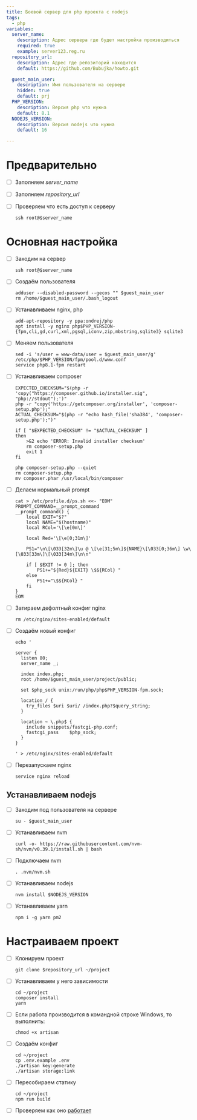 ```yaml
---
title: Боевой сервер для php проекта с nodejs
tags:
  - php
variables:
  server_name:
    description: Адрес сервера где будет настройка производиться
    required: true
    example: server123.reg.ru
  repository_url:
    description: Адрес где репозиторий находится
    default: https://github.com/Bubujka/howto.git

  guest_main_user:
    description: Имя пользователя на сервере
    hidden: true
    default: prj
  PHP_VERSION:
    description: Версия php что нужна
    default: 8.1
  NODEJS_VERSION:
    description: Версия nodejs что нужна
    default: 16

---
```


# Предварительно
- [ ] Заполняем <var>server_name</var>
- [ ] Заполняем <var>repository_url</var>
- [ ] Проверяем что есть доступ к серверу

  ```
  ssh root@$server_name
  ```

# Основная настройка

- [ ] Заходим на сервер

  ```
  ssh root@$server_name
  ```

- [ ] Создаём пользователя

  ```
  adduser --disabled-password --gecos "" $guest_main_user
  rm /home/$guest_main_user/.bash_logout
  ```

- [ ] Устанавливаем nginx, php

  ```
  add-apt-repository -y ppa:ondrej/php
  apt install -y nginx php$PHP_VERSION-{fpm,cli,gd,curl,xml,pgsql,iconv,zip,mbstring,sqlite3} sqlite3
  ```

- [ ] Меняем пользователя

  ```
  sed -i 's/user = www-data/user = $guest_main_user/g' /etc/php/$PHP_VERSION/fpm/pool.d/www.conf
  service php8.1-fpm restart
  ```

- [ ] Устанавливаем composer

  ```
  EXPECTED_CHECKSUM="$(php -r 'copy("https://composer.github.io/installer.sig", "php://stdout");')"
  php -r "copy('https://getcomposer.org/installer', 'composer-setup.php');"
  ACTUAL_CHECKSUM="$(php -r "echo hash_file('sha384', 'composer-setup.php');")"

  if [ "$EXPECTED_CHECKSUM" != "$ACTUAL_CHECKSUM" ]
  then
      >&2 echo 'ERROR: Invalid installer checksum'
      rm composer-setup.php
      exit 1
  fi

  php composer-setup.php --quiet
  rm composer-setup.php
  mv composer.phar /usr/local/bin/composer
  ```

- [ ] Делаем нормальный prompt

  ```
  cat > /etc/profile.d/ps.sh <<- "EOM"
  PROMPT_COMMAND=__prompt_command
  __prompt_command() {
      local EXIT="$?"
      local NAME="$(hostname)"
      local RCol='\[\e[0m\]'

      local Red='\[\e[0;31m\]'

      PS1="\n\[\033[32m\]\u @ \[\e[31;5m\]${NAME}\[\033[0;36m\] \w\[\033[33m\]\[\033[34m\]\n\n"

      if [ $EXIT != 0 ]; then
          PS1+="${Red}${EXIT} \$${RCol} "
      else
          PS1+="\$${RCol} "
      fi
  }
  EOM
  ```

- [ ] Затираем дефолтный конфиг nginx

  ```
  rm /etc/nginx/sites-enabled/default
  ```

- [ ] Создаём новый конфиг

  ```
  echo '

  server {
    listen 80;
    server_name _;

    index index.php;
    root /home/$guest_main_user/project/public;

    set $php_sock unix:/run/php/php$PHP_VERSION-fpm.sock;

    location / {
      try_files $uri $uri/ /index.php?$query_string;
    }

    location ~ \.php$ {
      include snippets/fastcgi-php.conf;
      fastcgi_pass    $php_sock;
    }
  }

  ' > /etc/nginx/sites-enabled/default
  ```

- [ ] Перезапускаем nginx

  ```
  service nginx reload
  ```


## Устанавливаем nodejs

- [ ] Заходим под пользователя на сервере

  ```
  su - $guest_main_user
  ```

- [ ] Устанавливаем nvm

  ```
  curl -o- https://raw.githubusercontent.com/nvm-sh/nvm/v0.39.1/install.sh | bash
  ```

- [ ] Подключаем nvm

  ```
  . .nvm/nvm.sh
  ```

- [ ] Устанавливаем nodejs

  ```
  nvm install $NODEJS_VERSION
  ```

- [ ] Устанавливаем yarn

  ```
  npm i -g yarn pm2
  ```

# Настраиваем проект

- [ ] Клонируем проект

  ```
  git clone $repository_url ~/project
  ```

- [ ] Устанавливаем у него зависимости

  ```
  cd ~/project
  composer install
  yarn
  ```

- [ ] Если работа производится в командной строке Windows, то выполнить:

  ```
  chmod +x artisan
  ```

- [ ] Создаём конфиг

  ```
  cd ~/project
  cp .env.example .env
  ./artisan key:generate
  ./artisan storage:link
  ```
- [ ] Пересобираем статику

  ```
  cd ~/project
  npm run build
  ```

- [ ] Проверяем как оно [работает](http://$server_name)
